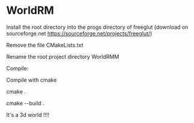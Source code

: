 # WorldRM
Install the root directory into the progs directory of freeglut (download on sourceforge.net https://sourceforge.net/projects/freeglut/)

Remove the file CMakeLists.txt

Rename the root project directory WorldRMM


Compile:

Compile with cmake 

cmake .

cmake --build .


It's a 3d world !!!!
